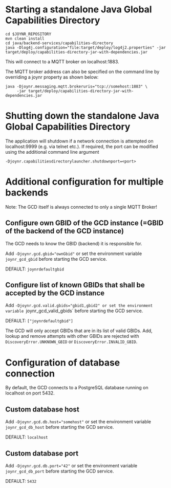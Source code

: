 # Starting a standalone Java Global Capabilities Directory

```
cd $JOYNR_REPOSITORY
mvn clean install
cd java/backend-services/capabilities-directory
java -Dlog4j.configuration="file:target/deploy/log4j2.properties" -jar target/deploy/capabilities-directory-jar-with-dependencies.jar
```

This will connect to a MQTT broker on localhost:1883.

The MQTT broker address can also be specified on the command
line by overriding a joynr property as shown below:

```
java -Djoynr.messaging.mqtt.brokeruris="tcp://somehost:1883" \
     -jar target/deploy/capabilities-directory-jar-with-dependencies.jar
```

# Shutting down the standalone Java Global Capabilities Directory

The application will shutdown if a network connection is attempted on localhost:9999 (e.g. via
telnet etc.). If required, the port can be modified using the additional command line argument
```
-Djoynr.capabilitiesdirectorylauncher.shutdownport=<port>
```

# Additional configuration for multiple backends

Note: The GCD itself is always connected to only a single MQTT Broker!

## Configure own GBID of the GCD instance (=GBID of the backend of the GCD instance)

The GCD needs to know the GBID (backend) it is responsible for.

Add `-Djoynr.gcd.gbid="ownGbid"` or set the environment variable `joynr_gcd_gbid` before starting
the GCD service.

DEFAULT: `joynrdefaultgbid`

## Configure list of known GBIDs that shall be accepted by the GCD instance

Add `-Djoynr.gcd.valid.gbids="gbid1,gbid2" or set the environment variable `joynr_gcd_valid_gbids`
before starting the GCD service.

DEFAULT: `["joynrdefaultgbid"]`

The GCD will only accept GBIDs that are in its list of valid GBIDs. Add, lookup and remove
attempts with other GBIDs are rejected with `DiscoveryError.UNKNOWN_GBID` or
`DiscoveryError.INVALID_GBID`.

# Configuration of database connection

By default, the GCD connects to a PostgreSQL database running on localhost on port 5432.

## Custom database host

Add `-Djoynr.gcd.db.host="somehost"` or set the environment variable `joynr_gcd_db_host`
before starting the GCD service.

DEFAULT: `localhost`

## Custom database port

Add `-Djoynr.gcd.db.port="42"` or set the environment variable `joynr_gcd_db_port`
before starting the GCD service.

DEFAULT: `5432`

